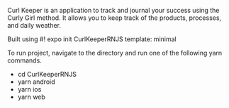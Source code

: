 
Curl Keeper is an application to track and journal your success using the Curly Girl method. It allows you to keep track of the products, processes, and daily weather.

Built using #! expo init CurlKeeperRNJS
template: minimal

To run project, navigate to the directory and run one of the following yarn commands.

- cd CurlKeeperRNJS
- yarn android
- yarn ios
- yarn web